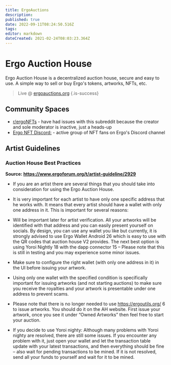 ```yaml
---
title: ErgoAuctions
description: 
published: true
date: 2022-09-11T08:24:50.516Z
tags: 
editor: markdown
dateCreated: 2021-02-24T08:03:23.364Z
---
```


# Ergo Auction House

Ergo Auction House is a decentralized auction house, secure and easy to use. A simple way to sell or buy Ergo's tokens, artworks, NFTs, etc.

> Live @ [ergoauctions.org](http://ergoauctions.org)
{.is-success}


## Community Spaces

- [r/ergoNFTs](https://www.reddit.com/r/ergonfts) - have had issues with this subreddit because the creator and sole moderator is inactive, just a heads-up  
- [Ergo NFT Discord:](https://discord.gg/WsWpvbZwN2) - active group of NFT fans on Ergo's Discord channel

## Artist Guidelines
### Auction House Best Practices

**Source: https://www.ergoforum.org/t/artist-guideline/2929**

- If you are an artist there are several things that you should take into consideration for using the Ergo Auction House.

- It is very important for each artist to have only one specific address that he works with. It means that every artist should have a wallet with only one address in it. This is important for several reasons:

- Will be important later for artist verification.
All your artworks will be identified with that address and you can easily present yourself on socials.
By design, you can use any wallet you like but currently, it is strongly advised to use Ergo Wallet Android 26 which is easy to use with the QR codes that auction house V2 provides. The next best option is using Yoroi Nightly 18 with the dapp connector 15 – Please note that this is still in testing and you may experience some minor issues.

- Make sure to configure the right wallet (with only one address in it) in the UI before issuing your artwork.

- Using only one wallet with the specified condition is specifically important for issuing artworks (and not starting auctions) to make sure you receive the royalties and your artwork is presentable under one address to prevent scams.

- Please note that there is no longer needed to use https://ergoutils.org/ 6 to issue artworks. You should do it on the AH website. First issue your artwork, once you see it under “Owned Artworks” then feel free to start your auction.

- If you decide to use Yoroi nighty:
Although many problems with Yoroi nighty are resolved, there are still some issues. If you encounter any problem with it, just open your wallet and let the transaction table update with your latest transactions, and then everything should be fine – also wait for pending transactions to be mined. If it is not resolved, send all your funds to yourself and wait for it to be mined.